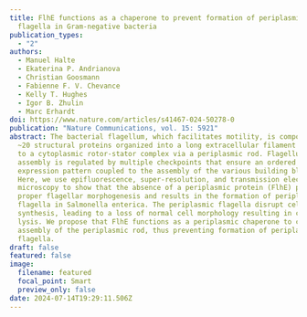 ```yaml
---
title: FlhE functions as a chaperone to prevent formation of periplasmic
  flagella in Gram-negative bacteria
publication_types:
  - "2"
authors:
  - Manuel Halte
  - Ekaterina P. Andrianova
  - Christian Goosmann
  - Fabienne F. V. Chevance
  - Kelly T. Hughes
  - Igor B. Zhulin
  - Marc Erhardt
doi: https://www.nature.com/articles/s41467-024-50278-0
publication: "Nature Communications, vol. 15: 5921"
abstract: The bacterial flagellum, which facilitates motility, is composed of
  ~20 structural proteins organized into a long extracellular filament connected
  to a cytoplasmic rotor-stator complex via a periplasmic rod. Flagellum
  assembly is regulated by multiple checkpoints that ensure an ordered gene
  expression pattern coupled to the assembly of the various building blocks.
  Here, we use epifluorescence, super-resolution, and transmission electron
  microscopy to show that the absence of a periplasmic protein (FlhE) prevents
  proper flagellar morphogenesis and results in the formation of periplasmic
  flagella in Salmonella enterica. The periplasmic flagella disrupt cell wall
  synthesis, leading to a loss of normal cell morphology resulting in cell
  lysis. We propose that FlhE functions as a periplasmic chaperone to control
  assembly of the periplasmic rod, thus preventing formation of periplasmic
  flagella.
draft: false
featured: false
image:
  filename: featured
  focal_point: Smart
  preview_only: false
date: 2024-07-14T19:29:11.506Z
---
```


